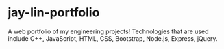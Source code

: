 # jay-lin-portfolio
A web portfolio of my engineering projects! Technologies that are used include C++, JavaScript, HTML, CSS, Bootstrap, Node.js, Express, jQuery.
